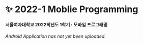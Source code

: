 # ✨ 2022-1 Moblie Programming
#### 서울여자대학교 2022학년도 1학기 : 모바일 프로그래밍
###### Android Application has not yet been uploaded.
